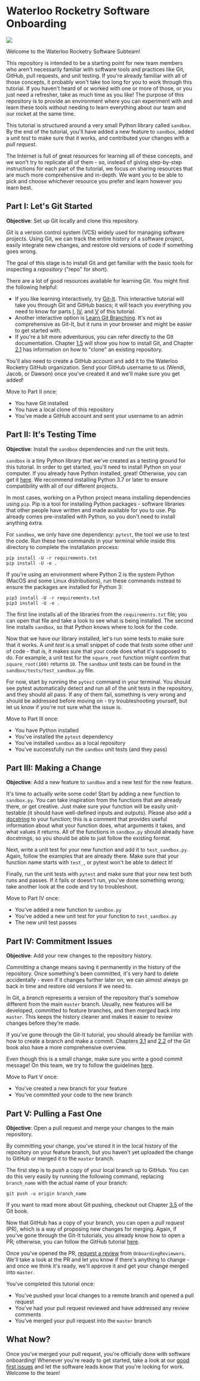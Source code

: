 # Waterloo Rocketry Software Onboarding

[![](https://github.com/waterloo-rocketry/software-onboarding/workflows/Run%20Unit%20Tests/badge.svg)](https://github.com/waterloo-rocketry/software-onboarding/actions?query=workflow%3A%22Run+Unit+Tests%22)

Welcome to the Waterloo Rocketry Software Subteam!

This repository is intended to be a starting point for new team members
who aren't necessarily familiar with software tools and practices like
Git, GitHub, pull requests, and unit testing. If you're already familiar
with all of those concepts, it probably won't take too long for you to
work through this tutorial. If you haven't heard of or worked with one
or more of those, or you just need a refresher, take as much time as you
like! The purpose of this repository is to provide an environment where
you can experiment with and learn these tools without needing to learn
everything about our team and our rocket at the same time.

This tutorial is structured around a very small Python library called
`sandbox`. By the end of the tutorial, you'll have added a new feature
to `sandbox`, added a *unit test* to make sure that it works, and
contributed your changes with a *pull request*.

The Internet is full of great resources for learning all of these
concepts, and we won't try to replicate all of them - so, instead of
giving step-by-step instructions for each part of the tutorial, we
focus on sharing resources that are much more comprehensive and
in-depth. We want you to be able to pick and choose whichever resource
you prefer and learn however you learn best.

## Part I: Let's Git Started

**Objective**: Set up Git locally and clone this repository.

*Git* is a version control system (VCS) widely used for managing
software projects. Using Git, we can track the entire history of a
software project, easily integrate new changes, and restore old versions
of code if something goes wrong.

The goal of this stage is to install Git and get familiar with the basic
tools for inspecting a _repository_ ("repo" for short).

There are a lot of good resources available for learning Git. You might
find the following helpful:
- If you like learning interactively, try [Git-It](https://github.com/jlord/git-it-electron).
This interactive tutorial will take you through Git and GitHub basics;
it will teach you everything you need to know for parts
[I](#part-i-let's-git-started), [IV](#part-iv-commitment-issues), and
[V](#part-v-pulling-a-fast-one) of this tutorial.
- Another interactive option is [Learn Git Branching](https://learngitbranching.js.org).
It's not as comprehensive as Git-It, but it runs in your browser and
might be easier to get started with.
- If you're a bit more adventurous, you can refer directly to the Git
documentation. Chapter [1.5](https://git-scm.com/book/en/v2/Getting-Started-Installing-Git)
will show you how to install Git, and Chapter [2.1](https://git-scm.com/book/en/v2/Git-Basics-Getting-a-Git-Repository)
has information on how to "clone" an existing repository.

You'll also need to create a GitHub account and add it to the Waterloo
Rocketry GitHub organization. Send your GitHub username to us (Wendi,
Jacob, or Dawson) once you've created it and we'll make sure you get
added!

Move to Part II once:
- You have Git installed
- You have a local clone of this repository
- You've made a GitHub account and sent your username to an admin

## Part II: It's Testing Time

**Objective**: Install the `sandbox` dependencies and run the unit
tests.

`sandbox` is a tiny Python library that we've created as a testing
ground for this tutorial. In order to get started, you'll need to
install Python on your computer. If you already have Python installed,
great! Otherwise, you can get it [here](https://www.python.org/downloads/).
We recommend installing Python 3.7 or later to ensure compatibility with
all of our different projects.

In most cases, working on a Python project means installing dependencies
using `pip`. Pip is a tool for installing Python packages - software
libraries that other people have written and made available for you to
use. Pip already comes pre-installed with Python, so you don't need to
install anything extra.

For `sandbox`, we only have one dependency: `pytest`, the tool we
use to test the code. Run these two commands in your terminal while
inside this directory to complete the installation process:
```
pip install -U -r requirements.txt
pip install -U -e .
```
If you're using an environment where Python 2 is the system Python
(MacOS and some Linux distributions), run these commands instead to
ensure the packages are installed for Python 3:
```
pip3 install -U -r requirements.txt
pip3 install -U -e .
```
The first line installs all of the libraries from the `requirements.txt`
file; you can open that file and take a look to see what is being
installed. The second line installs `sandbox`, so that Python knows
where to look for the code.

Now that we have our library installed, let's run some tests to make
sure that it works. A _unit test_ is a small snippet of code that
_tests_ some other _unit_ of code - that is, it makes sure that your
code does what it's supposed to do. For example, a unit test for the
`square_root` function might confirm that `square_root(100)` returns
`10`. The `sandbox` unit tests can be found in the
`sandbox/tests/test_sandbox.py` file.

For now, start by running the `pytest` command in your terminal. You
should see pytest automatically detect and run all of the unit tests in
the repository, and they should all pass. If any of them fail, something
is very wrong and should be addressed before moving on - try
troubleshooting yourself, but let us know if you're not sure what the
issue is.

Move to Part III once:
- You have Python installed
- You've installed the `pytest` dependency
- You've installed `sandbox` as a local repository
- You've successfully run the `sandbox` unit tests (and they pass)

## Part III: Making a Change

**Objective**: Add a new feature to `sandbox` and a new test for the new
feature.

It's time to actually write some code! Start by adding a new function to
`sandbox.py`. You can take inspiration from the functions that are
already there, or get creative. Just make sure your function will be
easily unit-testable (it should have well-defined inputs and outputs).
Please also add a [docstring](https://www.datacamp.com/community/tutorials/docstrings-python)
to your function; this is a comment that provides useful information
about what your function does, what arguments it takes, and what values
it returns. All of the functions in `sandbox.py` should already have
docstrings, so you should be able to just follow the existing format.

Next, write a unit test for your new function and add it to
`test_sandbox.py`. Again, follow the examples that are already there.
Make sure that your function name starts with `test_`, or pytest won't
be able to detect it!

Finally, run the unit tests with `pytest` and make sure that your new
test both runs and passes. If it fails or doesn't run, you've done
something wrong; take another look at the code and try to troubleshoot.

Move to Part IV once:
- You've added a new function to `sandbox.py`
- You've added a new unit test for your function to `test_sandbox.py`
- The new unit test passes

## Part IV: Commitment Issues

**Objective**: Add your new changes to the repository history.

_Committing_ a change means saving it permanently in the history of the
repository. Once something's been committed, it's very hard to delete
accidentally - even if it changes further later on, we can almost always
go back in time and restore old versions if we need to.

In Git, a _branch_ represents a version of the repository that's
somehow different from the main `master` branch. Usually, new features
will be developed, committed to feature branches, and then _merged_
back into `master`. This keeps the history cleaner and makes it easier
to review changes before they're made.

If you've gone through the Git-It tutorial, you should already be
familiar with how to create a branch and make a commit. Chapters
[3.1](https://git-scm.com/book/en/v2/Git-Branching-Branches-in-a-Nutshell) and
[2.2](https://git-scm.com/book/en/v2/Git-Basics-Recording-Changes-to-the-Repository)
of the Git book also have a more comprehensive overview.

Even though this is a small change, make sure you write a good commit
message! On this team, we try to follow the guidelines [here](https://chris.beams.io/posts/git-commit/).

Move to Part V once:
- You've created a new branch for your feature
- You've committed your code to the new branch

## Part V: Pulling a Fast One

**Objective**: Open a pull request and merge your changes to the main
repository.

By committing your change, you've stored it in the local history of the
repository on your feature branch, but you haven't yet uploaded the
change to GitHub or merged it to the `master` branch.

The first step is to _push_ a copy of your local branch up to GitHub.
You can do this very easily by running the following command, replacing
`branch_name` with the actual name of your branch:
```
git push -u origin branch_name
```
If you want to read more about Git pushing, checkout out Chapter
[3.5](https://git-scm.com/book/en/v2/Git-Branching-Remote-Branches) of
the Git book.

Now that GitHub has a copy of your branch, you can open a _pull request_
(PR), which is a way of proposing new changes for merging. Again, if
you've gone through the Git-It tutorials, you already know how to open a
PR; otherwise, you can follow the GitHub tutorial
[here](https://docs.github.com/en/free-pro-team@latest/github/collaborating-with-issues-and-pull-requests/creating-a-pull-request).

Once you've opened the PR, [request a review](https://docs.github.com/en/free-pro-team@latest/github/collaborating-with-issues-and-pull-requests/requesting-a-pull-request-review)
from `OnboardingReviewers`. We'll take a look at the PR and let you know
if there's anything to change - and once we think it's ready, we'll
approve it and get your change merged into `master`.

You've completed this tutorial once:
- You've pushed your local changes to a remote branch and opened a pull
request
- You've had your pull request reviewed and have addressed any review
comments
- You've merged your pull request into the `master` branch

## What Now?

Once you've merged your pull request, you're officially done with
software onboarding! Whenever you're ready to get started, take a look
at our [good first issues](https://github.com/issues?q=is%3Aissue+user%3Awaterloo-rocketry+is%3Aopen+no%3Aassignee+label%3A"good+first+issue")
and let the software leads know that you're looking for work. Welcome to
the team!
